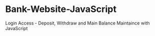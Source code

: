 # Bank-Website-JavaScript
Login Access - Deposit, Withdraw and Main Balance Maintaince with JavaScript
